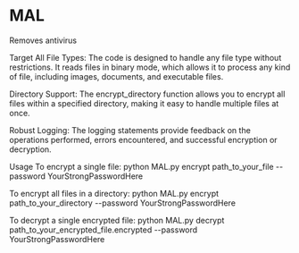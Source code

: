 # MAL
Removes antivirus

Target All File Types: The code is designed to handle any file type without restrictions. It reads files in binary mode, which allows it to process any kind of file, including images, documents, and executable files.

Directory Support: The encrypt_directory function allows you to encrypt all files within a specified directory, making it easy to handle multiple files at once.

Robust Logging: The logging statements provide feedback on the operations performed, errors encountered, and successful encryption or decryption.

Usage
To encrypt a single file:
python MAL.py encrypt path_to_your_file --password YourStrongPasswordHere

To encrypt all files in a directory:
python MAL.py encrypt path_to_your_directory --password YourStrongPasswordHere

To decrypt a single encrypted file:
python MAL.py decrypt path_to_your_encrypted_file.encrypted --password YourStrongPasswordHere
